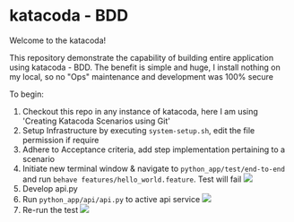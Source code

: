# katacoda - BDD

Welcome to the katacoda!

This repository demonstrate the capability of building entire application using katacoda - BDD. The benefit is simple and huge, I install nothing on my local, so no "Ops" maintenance and development was 100% secure

To begin: 
1. Checkout this repo in any instance of katacoda, here I am using 'Creating Katacoda Scenarios using Git'
2. Setup Infrastructure by executing `system-setup.sh`, edit the file permission if require
3. Adhere to Acceptance criteria, add step implementation pertaining to a scenario
4. Initiate new terminal window & navigate to `python_app/test/end-to-end` and run `behave features/hello_world.feature`. Test will fail ![](<img width="1180" alt="Screen Shot 2020-09-09 at 11 20 21 AM" src="https://user-images.githubusercontent.com/1291301/92619221-3b752700-f28f-11ea-808b-e190f35fe8a2.png">
)
4. Develop api.py
5. Run `python_app/api/api.py` to active api service ![](https://user-images.githubusercontent.com/1291301/87056833-29660200-c1d4-11ea-9cf2-67d8410ad9cf.png)
6. Re-run the test ![](https://user-images.githubusercontent.com/1291301/87057087-6f22ca80-c1d4-11ea-8eb1-91dd64e0369d.png)
